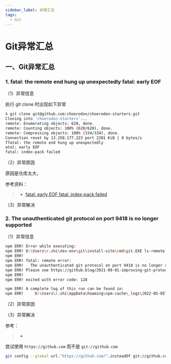 ```yaml
---
sidebar_label: 异常汇总
tags:
  - Git
---
```


# Git异常汇总

## 一、Git异常汇总

### 1. fatal: the remote end hung up unexpectedly  fatal: early EOF

（1）异常信息

执行 git clone 时出现如下异常

```bash
λ git clone git@github.com:choerodon/choerodon-starters.git
Cloning into 'choerodon-starters'...
remote: Enumerating objects: 628, done.
remote: Counting objects: 100% (628/628), done.
remote: Compressing objects: 100% (334/334), done.
Connection reset by 13.250.177.223 port 2201 KiB | 0 bytes/s
ffatal: the remote end hung up unexpectedly
atal: early EOF
fatal: index-pack failed
```

（2）异常原因

原因是仓库太大，

参考资料：

> - [fatal: early EOF fatal: index-pack failed](https://stackoverflow.com/questions/21277806/fatal-early-eof-fatal-index-pack-failed)

（3）异常解决

### 2. The unauthenticated git protocol on port 9418 is no longer supported

（1）异常信息

```bash
npm ERR! Error while executing:
npm ERR! D:\Users\r.shi\dev-env\git\install-site\cmd\git.EXE ls-remote -h -t git://github.com/adobe-webplatform/eve.git
npm ERR!
npm ERR! fatal: remote error:
npm ERR!   The unauthenticated git protocol on port 9418 is no longer supported.
npm ERR! Please see https://github.blog/2021-09-01-improving-git-protocol-security-github/ for more information.
npm ERR!
npm ERR! exited with error code: 128

npm ERR! A complete log of this run can be found in:
npm ERR!     D:\Users\r.shi\AppData\Roaming\npm-cache\_logs\2022-05-05T09_09_05_763Z-debug.log
```

（2）异常原因

（3）异常解决

参考：

> -

尝试使用 `https://github.com` 而不是 `git://github.com`

```bash
git config --global url."https://github.com/".insteadOf git://github.com/
```
